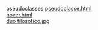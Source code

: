 pseudoclasses 
<a href='https://gabrielryanft.github.io/learning/cursoemvideo/htmlecss/css/pseudoelementoseclasses/pseudoclasses/pseudoclasse.html/' target='_blank' rel='next'>pseudoclasse.html</a><br/>
<a href='https://gabrielryanft.github.io/learning/cursoemvideo/htmlecss/css/pseudoelementoseclasses/pseudoclasses/hover.html/' target='_blank' rel='next'>hover.html</a><br/>
<a href='https://gabrielryanft.github.io/learning/cursoemvideo/htmlecss/css/pseudoelementoseclasses/pseudoclasses/duo filosofico.jpg/' target='_blank' rel='next'>duo filosofico.jpg</a><br/>
